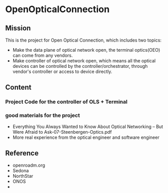 # OpenOpticalConnection

## Mission 
This is the project for Open Optical Connection, which includes two topics:

- Make the data plane of optical network open, the terminal optics(OEO) can come from any vendors.
- Make controller of optical network open, which means all the optical devices can be controlled by the controller/orchestrator, through vendor's controller or access to device directly.

## Content

### Project Code for the controller of OLS + Terminal
### good materials for the project
- Everything You Always Wanted to Know About Optical Networking – But Were Afraid to Ask-07-Steenbergen-Optics.pdf
- More real experience from the optical engineer and software engineer

## Reference

- openroadm.org
- Sedona
- NorthStar
- ONOS
- 
